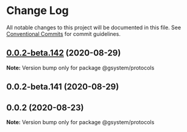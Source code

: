 # Change Log

All notable changes to this project will be documented in this file.
See [Conventional Commits](https://conventionalcommits.org) for commit guidelines.

## [0.0.2-beta.142](https://github.com/gstudioapp/gsystem/compare/@gsystem/protocols@0.0.2-beta.141...@gsystem/protocols@0.0.2-beta.142) (2020-08-29)

**Note:** Version bump only for package @gsystem/protocols





## 0.0.2-beta.141 (2020-08-29)



## 0.0.2 (2020-08-23)

**Note:** Version bump only for package @gsystem/protocols
